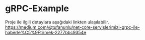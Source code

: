 # gRPC-Example

Proje ile ilgili detaylara aşağıdaki linkten ulaşılabilir.
https://medium.com/@tufanunlu/net-core-servislerimizi-grpc-ile-haberle%C5%9Ftirmek-2277bbc9354e
